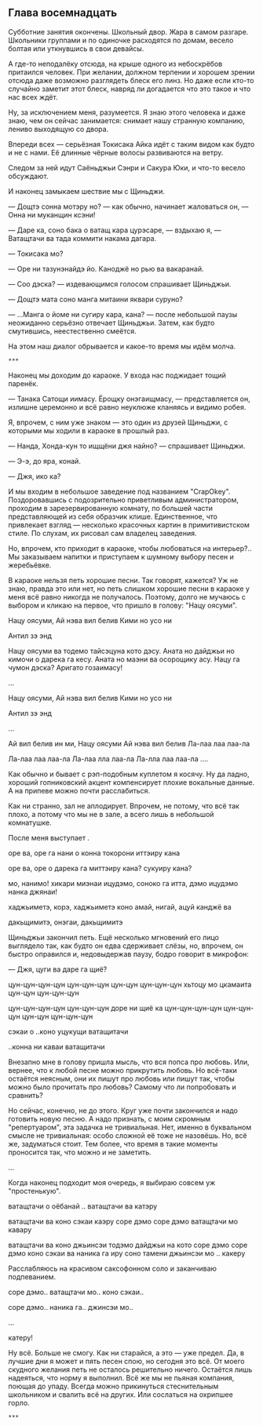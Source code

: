 Глава восемнадцать
------------------

Субботние занятия окончены. Школьный двор. Жара в самом разгаре. Школьники
группами и по одиночке расходятся по домам, весело болтая или уткнувшись в свои
девайсы.

А где-то неподалёку отсюда, на крыше одного из небоскрёбов притаился
человек. При желании, должном терпении и хорошем зрении отсюда даже возможно
разглядеть блеск его линз. Но даже если кто-то случайно заметит этот блеск,
навряд ли догадается что это такое и что нас всех ждёт.

Ну, за исключением меня, разумеется. Я знаю этого человека и даже знаю, чем он
сейчас занимается: снимает нашу странную компанию, лениво выходящую со двора.

Впереди всех — серьёзная Токисака Айка идёт с таким видом как будто и не с нами.
Её длинные чёрные волосы развиваются на ветру.

Следом за ней идут Саёньджьи Сэнри и Сакура Юки, и что-то весело обсуждают.

И наконец замыкаем шествие мы с Щиньджи.

— Дощтэ сонна мотэру но? — как обычно, начинает жаловаться он, — Онна ни
муканщин ксэни!

— Даре ка, соно бака о ватащ кара цурэсаре, — вздыхаю я, — Ватащтачи ва тада
коммити накама дагара.

— Токисака мо?

— Оре ни тазунэнайдэ йо. Каноджё но рью ва вакаранай.

— Соо дэска? — издевающимся голосом спрашивает Щиньджьи.

— Дощтэ мата соно манга митаини яквари суруно?

— ...Манга о йоме ни сугиру кара, кана? — после небольшой паузы неожиданно
серьёзно отвечает Щиньджьи. Затем, как будто смутившись, неестественно смеётся.

На этом наш диалог обрывается и какое-то время мы идём молча.

    ***

Наконец мы доходим до караоке. У входа нас поджидает тощий паренёк.

— Танака Сатощи иимасу. Ёрощку онэгаищмасу, — представляется он, излишне
церемонно и всё равно неуклюже кланяясь и видимо робея.

Я, впрочем, с ним уже знаком — это один из друзей Щиньджи, с которыми мы ходили
в караоке в прошлый раз.

— Нанда, Хонда-кун то ищщёни джя найно? — спрашивает Щиньджи.

— Э-э, до яра, конай.

— Джя, ико ка?

И мы входим в небольшое заведение под названием "CrapOkey". Поздоровавшись с
подозрительно приветливым администратором, проходим в зарезервированную комнату,
по большей части представляющей из себя образчик клише. Единственное, что
привлекает взгляд — несколько красочных картин в примитивистском стиле. По
слухам, их рисовал сам владелец заведения.

Но, впрочем, кто приходит в караоке, чтобы любоваться на интерьер?.. Мы
заказываем напитки и приступаем к шумному выбору песен и жеребьёвке.

В караоке нельзя петь хорошие песни. Так говорят, кажется? Уж не знаю, правда
это или нет, но петь слишком хорошие песни в караоке у меня всё равно никогда не
получалось. Поэтому, долго не мучаюсь с выбором и кликаю на первое, что пришло в
голову: "Нацу оясуми".

Нацу оясуми,
Ай нэва вил белив
Кими но усо ни

Антил зэ энд

Нацу оясуми ва тодемо тайсэцуна кото дэсу.
Аната но дайджьи но кимочи о дарека га кесу.
Аната но маэни ва осорощику асу.
Нацу га чумон дэска? Аригато гозаимасу!



...

Нацу оясуми,
Ай нэва вил белив
Кими но усо ни

Антил зэ энд



...

Ай вил белив ин ми,
Нацу оясуми
Ай нэва вил белив
Ла-лаа лаа лаа-ла

Ла-лаа лаа лаа-ла
Ла-лаа лла лаа-ла
Ла-лла лаа лаа-ла
....


Как обычно и бывает с рэп-подобным куплетом я косячу. Ну да ладно, хороший
гопниковский акцент компенсирует плохие вокальные данные. А на припеве можно
почти расслабиться.

Как ни странно, зал не аплодирует. Впрочем, не потому, что всё так плохо, а
потому что мы не в зале, а всего лишь в небольшой комнатушке.

После меня выступает .


оре ва, оре га
нани о
конна токорони
иттэиру кана

оре ва, оре о
дарека га
миттэиру кана?
сукуиру кана?

мо, нанимо!
хикари миэнаи
ицудэмо, соноко га итта, дэмо
ицудэмо нанка джянаи!

хаджьиметэ, корэ, хаджьиметэ
коно амай, нигай, ацуй канджё ва

дакьщимитэ, онэгаи, дакьщимитэ



Щиньджьи закончил петь. Ещё несколько мгновений его лицо выглядело так, как
будто он едва сдерживает слёзы, но, впрочем, он быстро оправился и, недовыдержав
паузу, бодро говорит в микрофон:

— Джя, цуги ва даре га щиё?



цун-цун-цун-цун цун-цун-цун
цун-цун цун-цун-цун
хьтоцу мо цкамаита
цун-цун цун-цун-цун

цун-цун-цун-цун цун-цун-цун
доре ни щиё ка
цун-цун-цун-цун цун-цун-цун
цун-цун цун-цун-цун

сэкаи о
..коно уцукущи ватащитачи

..конна ни каваи ватащитачи


Внезапно мне в голову пришла мысль, что вся попса про любовь. Или, вернее, что к
любой песне можно прикрутить любовь. Но всё-таки остаётся неясным, они их пишут
про любовь или пишут так, чтобы можно было прочитать про любовь? Самому что ли
попробовать и сравнить?

Но сейчас, конечно, не до этого. Круг уже почти закончился и надо готовить новую
песню. А надо признать, с моим скромным "репертуаром", эта задачка не
тривиальная. Нет, именно в буквальном смысле не тривиальная: особо сложной её
тоже не назовёшь. Но, всё же, задуматься стоит. Тем более, что время в такие
моменты проносится так, что можно и не заметить.

...

Когда наконец подходит моя очередь, я выбираю совсем уж "простенькую".

ватащтачи о оёбанай
..
ватащтачи ва катэру

ватащтачи ва
коно сэкаи
 каэру
соре дэмо
соре дэмо
ватащтачи мо
 кавару

ватащтачи ва
коно джьинсэи
 тодэмо дайджьи на кото
соре дэмо
соре дэмо
 коно сэкаи ва
 наника га иру
 соно тамени
 джьинсэи мо
 ..
 какеру

Расслабляюсь на красивом саксофонном соло и заканчиваю подпеванием.

соре дэмо..
ватащтачи мо..
коно сэкаи..

соре дэмо..
наника га..
джинсэи мо..

...

катеру!

Ну всё. Больше не смогу. Как ни старайся, а это — уже предел. Да, в лучшие дни я
может и пять песен спою, но сегодня это всё. От моего скудного желания петь не
осталось решительно ничего. Остаётся лишь надеяться, что норму я выполнил. Всё
же мы не пьяная компания, поющая до упаду. Всегда можно прикинуться
стеснительным школьником и свалить всё на других. Или сослаться на охрипшее горло.

    ***


